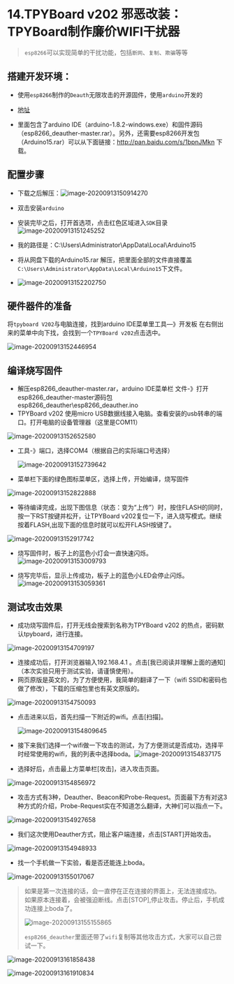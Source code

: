 # 14.TPYBoard v202 邪恶改装：TPYBoard制作廉价WIFI干扰器

> `esp8266`可以实现简单的干扰功能，包括`断网`、`复制`、`欺骗`等等

## 搭建开发环境：

- 使用`esp8266`制作的`Deauth`无限攻击的开源固件，使用`arduino`开发的
- [地址](https://github.com/PakchoiFood/ESP8266_deauther)

- 里面包含了arduino IDE（arduino-1.8.2-windows.exe）和固件源码（esp8266_deauther-master.rar）。另外，还需要esp8266开发包（Arduino15.rar）可以从下面链接：http://pan.baidu.com/s/1bpnJMkn 下载。

## 配置步骤

- 下载之后解压：![image-20200913150914270](https://gitee.com/zr001/writeimges/raw/master/images/image-20200913150914270.png)

- 双击安装`arduino`
- 安装完毕之后，打开首选项，点击红色区域进入`SDK`目录![image-20200913151245252](https://gitee.com/zr001/writeimges/raw/master/images/image-20200913151245252.png)

- 我的路径是：C:\Users\Administrator\AppData\Local\Arduino15

- 将从网盘下载的Arduino15.rar 解压，把里面全部的文件直接覆盖`C:\Users\Administrator\AppData\Local\Arduino15`下文件。
- ![image-20200913152202750](https://gitee.com/zr001/writeimges/raw/master/images/image-20200913152202750.png)

## 硬件器件的准备

将`tpyboard V202`与电脑连接，找到arduino IDE菜单里工具—》开发板 在右侧出来的菜单中向下找，会找到一个`TPYBoard v202`点击选中。

![image-20200913152446954](https://gitee.com/zr001/writeimges/raw/master/images/image-20200913152446954.png)

## 编译烧写固件

- 解压esp8266_deauther-master.rar，arduino IDE菜单栏 文件-》打开esp8266_deauther-master源码包esp8266_deauther\esp8266_deauther.ino
- TPYBoard v202 使用micro USB数据线接入电脑。查看安装的usb转串的端口。打开电脑的设备管理器（这里是COM11）

![image-20200913152652580](https://gitee.com/zr001/writeimges/raw/master/images/image-20200913152652580.png)

- 工具-》端口，选择COM4（根据自己的实际端口号选择）

  ![image-20200913152739642](https://gitee.com/zr001/writeimges/raw/master/images/image-20200913152739642.png)

- 菜单栏下面的绿色图标菜单区，选择上传，开始编译，烧写固件

![image-20200913152822888](https://gitee.com/zr001/writeimges/raw/master/images/image-20200913152822888.png)

- 等待编译完成，出现下图信息（状态：变为“上传”）时，按住FLASH的同时，按一下RST按键并松开，让TPYBoard v202复位一下，进入烧写模式。继续按着FLASH,出现下面的信息时就可以松开FLASH按键了。

![image-20200913152917742](https://gitee.com/zr001/writeimges/raw/master/images/image-20200913152917742.png)

- 烧写固件时，板子上的蓝色小灯会一直快速闪烁。![image-20200913153009793](https://gitee.com/zr001/writeimges/raw/master/images/image-20200913153009793.png)

- 烧写完毕后，显示上传成功，板子上的蓝色小LED会停止闪烁。![image-20200913153059361](https://gitee.com/zr001/writeimges/raw/master/images/image-20200913153059361.png)

## 测试攻击效果

- 成功烧写固件后，打开无线会搜索到名称为TPYBoard v202 的热点，密码默认tpyboard，进行连接。

![image-20200913154709197](https://gitee.com/zr001/writeimges/raw/master/images/image-20200913154709197.png)

- 连接成功后，打开浏览器输入192.168.4.1 。点击[我已阅读并理解上面的通知]（本次实验只用于测试实验，请谨慎使用）。
- 网页原版是英文的，为了方便使用，我简单的翻译了一下（wifi SSID和密码也做了修改），下载的压缩包里也有英文原版的。

![image-20200913154750093](https://gitee.com/zr001/writeimges/raw/master/images/image-20200913154750093.png)

- 点击进来以后，首先扫描一下附近的wifi。点击[扫描]。

  ![image-20200913154809645](https://gitee.com/zr001/writeimges/raw/master/images/image-20200913154809645.png)

- 接下来我们选择一个wifi做一下攻击的测试，为了方便测试是否成功，选择平时经常使用的wifi，我的列表中选择boda。![image-20200913154837175](https://gitee.com/zr001/writeimges/raw/master/images/image-20200913154837175.png)

- 选择好后，点击最上方菜单栏[攻击]，进入攻击页面。

![image-20200913154856972](https://gitee.com/zr001/writeimges/raw/master/images/image-20200913154856972.png)

- 攻击方式有3种，Deauther、Beacon和Probe-Request。页面最下方有对这3种方式的介绍，Probe-Request实在不知道怎么翻译，大神们可以指点一下。

![image-20200913154927658](https://gitee.com/zr001/writeimges/raw/master/images/image-20200913154927658.png)

- 我们这次使用Deauther方式，阻止客户端连接，点击[START]开始攻击。

![image-20200913154948933](https://gitee.com/zr001/writeimges/raw/master/images/image-20200913154948933.png)

- 找一个手机做一下实验，看是否还能连上boda。

![image-20200913155017067](https://gitee.com/zr001/writeimges/raw/master/images/image-20200913155017067.png)

> 如果是第一次连接的话，会一直停在正在连接的界面上，无法连接成功。
> 如果原本连接着，会被强迫断线。点击[STOP],停止攻击。停止后，手机成功连接上boda了。
>
> ![image-20200913155155865](https://gitee.com/zr001/writeimges/raw/master/images/image-20200913155155865.png)
>
> `esp8266_deauther`里面还带了`wifi`复制等其他攻击方式，大家可以自己尝试一下。

![image-20200913161858438](https://gitee.com/zr001/writeimges/raw/master/images/image-20200913161858438.png)

![image-20200913161910834](https://gitee.com/zr001/writeimges/raw/master/images/image-20200913161910834.png)

